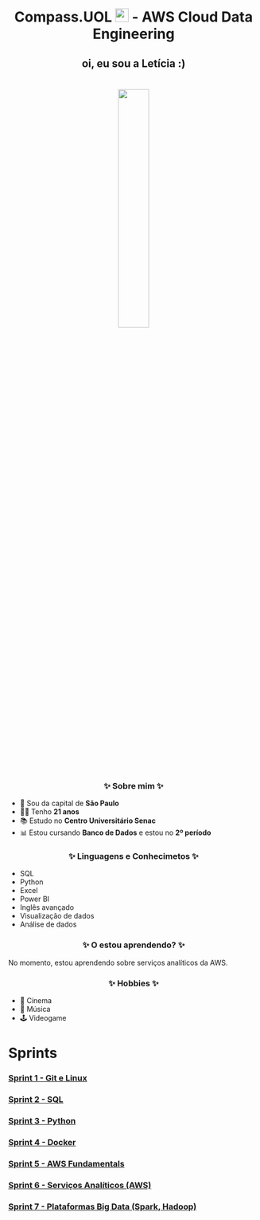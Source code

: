<h1 align=center> Compass.UOL <img src="https://logospng.org/download/uol/logo-uol-icon-256.png" width="27"/> - AWS Cloud Data Engineering </h1>

<h2 align="center">oi, eu sou a Letícia :) </h2>

 <h1 align=center> <img width="35%" src="https://media.licdn.com/dms/image/v2/D4D03AQGf_10niGdXGg/profile-displayphoto-shrink_400_400/profile-displayphoto-shrink_400_400/0/1685994501131?e=1736380800&v=beta&t=L3skHnIWkyIHDnHgH-LMU7dImNhPLqQ3W1Cxb8TnDYI"/>  </h1>



<h3 align="center"> ✨ Sobre mim ✨ </h3>

- 🏡 Sou da capital de **São Paulo**
- 👩‍🎓 Tenho **21 anos**
- 📚 Estudo no **Centro Universitário Senac**
- 📊 Estou cursando **Banco de Dados** e estou no **2º período**

<h3 align="center"> ✨ Linguagens e Conhecimetos ✨ </h3>

- SQL
- Python
- Excel
- Power BI
- Inglês avançado
- Visualização de dados
- Análise de dados

<h3 align="center"> ✨ O estou aprendendo? ✨ </h3>
<p> No momento, estou aprendendo sobre serviços analíticos da AWS.</p>

<h3 align="center"> ✨ Hobbies ✨ </h3>

- 🎥 Cinema
- 🎵 Música 
- 🕹️ Videogame

# Sprints

###  <a href= Sprint-1 > Sprint 1 - Git e Linux </a>
###  <a href= Sprint-2 > Sprint 2 - SQL </a>
###  <a href= Sprint-3 > Sprint 3 - Python </a>
###  <a href= Sprint-4 > Sprint 4 - Docker </a>
###  <a href= Sprint-5 > Sprint 5 - AWS Fundamentals </a>
###  <a href= Sprint-6 > Sprint 6 - Serviços Analíticos (AWS) </a>
###  <a href= Sprint-7 > Sprint 7 - Plataformas Big Data (Spark, Hadoop) </a>
